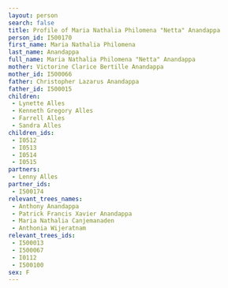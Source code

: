 ```yaml
---
layout: person
search: false
title: Profile of Maria Nathalia Philomena "Netta" Anandappa
person_id: I500170
first_name: Maria Nathalia Philomena
last_name: Anandappa
full_name: Maria Nathalia Philomena "Netta" Anandappa
mother: Victorine Clarice Bertille Anandappa
mother_id: I500066
father: Christopher Lazarus Anandappa
father_id: I500015
children:
 - Lynette Alles
 - Kenneth Gregory Alles
 - Farrell Alles
 - Sandra Alles
children_ids:
 - I0512
 - I0513
 - I0514
 - I0515
partners:
 - Lenny Alles
partner_ids:
 - I500174
relevant_trees_names:
 - Anthony Anandappa
 - Patrick Francis Xavier Anandappa
 - Maria Nathalia Canjemanaden
 - Anthonia Wijeratnam
relevant_trees_ids:
 - I500013
 - I500067
 - I0112
 - I500100
sex: F
---
```


